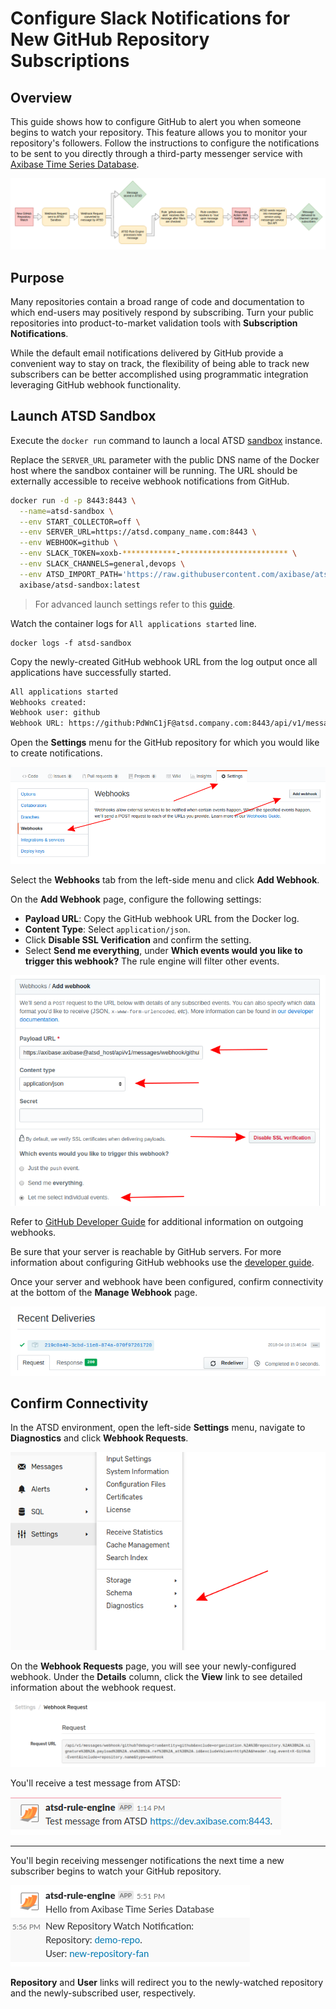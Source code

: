 # Configure Slack Notifications for New GitHub Repository Subscriptions

## Overview

This guide shows how to configure GitHub to alert you when someone begins to watch your repository. This feature allows you to monitor your repository's followers. Follow the instructions to configure the notifications to be sent to you directly through a third-party messenger service with [Axibase Time Series Database](https://axibase.com/products/axibase-time-series-database/).

![](images/workflow-two.png)

## Purpose

Many repositories contain a broad range of code and documentation to which end-users may positively respond by subscribing. Turn your public repositories into product-to-market validation tools with **Subscription Notifications**.

While the default email notifications delivered by GitHub provide a convenient way to stay on track, the flexibility of being able to track new subscribers can be better accomplished using programmatic integration leveraging GitHub webhook functionality.

## Launch ATSD Sandbox

Execute the `docker run` command to launch a local ATSD [sandbox](https://github.com/axibase/dockers/tree/atsd-sandbox) instance.

Replace the `SERVER_URL` parameter with the public DNS name of the Docker host where the sandbox container will be running. The URL should be externally accessible to receive webhook notifications from GitHub.

```sh
docker run -d -p 8443:8443 \
  --name=atsd-sandbox \
  --env START_COLLECTOR=off \
  --env SERVER_URL=https://atsd.company_name.com:8443 \
  --env WEBHOOK=github \
  --env SLACK_TOKEN=xoxb-************-************************ \
  --env SLACK_CHANNELS=general,devops \
  --env ATSD_IMPORT_PATH='https://raw.githubusercontent.com/axibase/atsd-use-cases/master/how-to/github/resources/github-watch.xml' \
  axibase/atsd-sandbox:latest
```

> For advanced launch settings refer to this [guide](https://github.com/axibase/dockers/tree/atsd-sandbox).

Watch the container logs for `All applications started` line.

```sg
docker logs -f atsd-sandbox
```

Copy the newly-created GitHub webhook URL from the log output once all applications have successfully started.

```txt
All applications started
Webhooks created:
Webhook user: github
Webhook URL: https://github:PdWnC1jF@atsd.company.com:8443/api/v1/messages/webhook/github?exclude=organization.*;repository.*;*.signature;*.payload;*.sha;*.ref;*_at;*.id&include=repository.name;repository.full_name&header.tag.event=X-GitHub-Event&excludeValues=http*&debug=true
```

Open the **Settings** menu for the GitHub repository for which you would like to create notifications.

![](images/repo-settings.png)

Select the **Webhooks** tab from the left-side menu and click **Add Webhook**.

On the **Add Webhook** page, configure the following settings:

* **Payload URL**: Copy the GitHub webhook URL from the Docker log.
* **Content Type**: Select `application/json`.
* Click **Disable SSL Verification** and confirm the setting.
* Select **Send me everything**, under **Which events would you like to trigger this webhook?** The rule engine will filter other events.

![](images/webhook-config.png)

Refer to [GitHub Developer Guide](https://developer.github.com/webhooks/) for additional information on outgoing webhooks.

Be sure that your server is reachable by GitHub servers. For more information about configuring GitHub webhooks use the [developer guide](https://developer.github.com/webhooks/configuring/).

Once your server and webhook have been configured, confirm connectivity at the bottom of the **Manage Webhook** page.

![](images/recent-delivery.png)

## Confirm Connectivity

In the ATSD environment, open the left-side **Settings** menu, navigate to **Diagnostics** and click **Webhook Requests**.

![](images/webhook-diag.png)

On the **Webhook Requests** page, you will see your newly-configured webhook. Under the **Details** column, click the **View** link to see detailed information about the webhook request.

![](images/webhook-confirm.png)

You'll receive a test message from ATSD:

![](images/ping-message.png)

---

You'll begin receiving messenger notifications the next time a new subscriber begins to watch your GitHub repository.

![](images/-slack-watch.png)

**Repository** and **User** links will redirect you to the newly-watched repository and the newly-subscribed user, respectively.